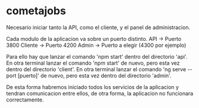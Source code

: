 # cometajobs

Necesario iniciar tanto la API, como el cliente, y el panel de administracion.

Cada modulo de la aplicacion va sobre un puerto distinto.
API -> Puerto 3800
Cliente -> Puerto 4200
Admin -> Puerto a elegir (4300 por ejemplo)

Para ello hay que lanzar el comando 'npm start' dentro del directorio 'api'.
En otra terminal lanzar el comando 'npm start' de nuevo, pero esta vez dentro del directorio 'client'.
En otra terminal lanzar el comando 'ng serve --port [puerto]' de nuevo, pero esta vez dentro del directorio 'admin'.

De esta forma habremos iniciado todos los servicios de la aplicacion y tendran comunicacion entre ellos, de otra forma, la aplicacion no funcionara correctamente.


